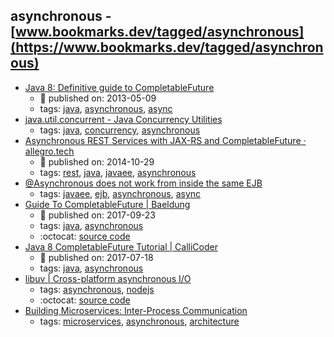 asynchronous - [www.bookmarks.dev/tagged/asynchronous](https://www.bookmarks.dev/tagged/asynchronous)
---
* [Java 8: Definitive guide to CompletableFuture](https://www.nurkiewicz.com/2013/05/java-8-definitive-guide-to.html)
    * :calendar: published on: 2013-05-09
    * tags: [java](../tagged/java.md), [asynchronous](../tagged/asynchronous.md), [async](../tagged/async.md)
* [java.util.concurrent - Java Concurrency Utilities](http://tutorials.jenkov.com/java-util-concurrent/index.html)
    * tags: [java](../tagged/java.md), [concurrency](../tagged/concurrency.md), [asynchronous](../tagged/asynchronous.md)
* [Asynchronous REST Services with JAX-RS and CompletableFuture · allegro.tech](https://allegro.tech/2014/10/async-rest.html)
    * :calendar: published on: 2014-10-29
    * tags: [rest](../tagged/rest.md), [java](../tagged/java.md), [javaee](../tagged/javaee.md), [asynchronous](../tagged/asynchronous.md)
* [@Asynchronous does not work from inside the same EJB](https://www.whitebyte.info/programming/java/asynchronous-does-not-work-from-inside-the-same-ejb)
    * tags: [javaee](../tagged/javaee.md), [ejb](../tagged/ejb.md), [asynchronous](../tagged/asynchronous.md), [async](../tagged/async.md)
* [Guide To CompletableFuture | Baeldung](http://www.baeldung.com/java-completablefuture)
    * :calendar: published on: 2017-09-23
    * tags: [java](../tagged/java.md), [asynchronous](../tagged/asynchronous.md)
    * :octocat: [source code](https://github.com/eugenp/tutorials/tree/master/core-java-concurrency)
* [Java 8 CompletableFuture Tutorial | CalliCoder](https://www.callicoder.com/java-8-completablefuture-tutorial/)
    * :calendar: published on: 2017-07-18
    * tags: [java](../tagged/java.md), [asynchronous](../tagged/asynchronous.md)
* [libuv | Cross-platform asynchronous I/O](http://libuv.org/)
    * tags: [asynchronous](../tagged/asynchronous.md), [nodejs](../tagged/nodejs.md)
    * :octocat: [source code](https://github.com/libuv/libuv)
* [Building Microservices: Inter-Process Communication](https://www.nginx.com/blog/building-microservices-inter-process-communication/)
    * tags: [microservices](../tagged/microservices.md), [asynchronous](../tagged/asynchronous.md), [architecture](../tagged/architecture.md)
